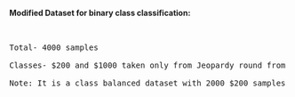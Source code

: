 <b> Modified Dataset for binary class classification: </b>
<pre>


Total- 4000 samples

Classes- $200 and $1000 taken only from Jeopardy round from 1st 100k samples

Note: It is a class balanced dataset with 2000 $200 samples and 2000 $1000 samples.
</pre>
